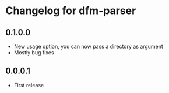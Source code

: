# Changelog for dfm-parser

## 0.1.0.0
- New usage option, you can now pass a directory as argument
- Mostly bug fixes

## 0.0.0.1
- First release
